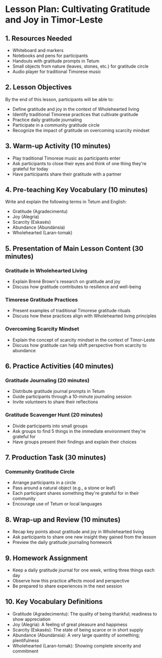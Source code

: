 # Lesson Plan: Cultivating Gratitude and Joy in Timor-Leste

## 1. Resources Needed

- Whiteboard and markers
- Notebooks and pens for participants
- Handouts with gratitude prompts in Tetum
- Small objects from nature (leaves, stones, etc.) for gratitude circle
- Audio player for traditional Timorese music

## 2. Lesson Objectives

By the end of this lesson, participants will be able to:
- Define gratitude and joy in the context of Wholehearted living
- Identify traditional Timorese practices that cultivate gratitude
- Practice daily gratitude journaling
- Participate in a community gratitude circle
- Recognize the impact of gratitude on overcoming scarcity mindset

## 3. Warm-up Activity (10 minutes)

- Play traditional Timorese music as participants enter
- Ask participants to close their eyes and think of one thing they're grateful for today
- Have participants share their gratitude with a partner

## 4. Pre-teaching Key Vocabulary (10 minutes)

Write and explain the following terms in Tetum and English:
- Gratitude (Agradecimentu)
- Joy (Alegria)
- Scarcity (Eskasés)
- Abundance (Abundánsia)
- Wholehearted (Laran-tomak)

## 5. Presentation of Main Lesson Content (30 minutes)

### Gratitude in Wholehearted Living
- Explain Brené Brown's research on gratitude and joy
- Discuss how gratitude contributes to resilience and well-being

### Timorese Gratitude Practices
- Present examples of traditional Timorese gratitude rituals
- Discuss how these practices align with Wholehearted living principles

### Overcoming Scarcity Mindset
- Explain the concept of scarcity mindset in the context of Timor-Leste
- Discuss how gratitude can help shift perspective from scarcity to abundance

## 6. Practice Activities (40 minutes)

### Gratitude Journaling (20 minutes)
- Distribute gratitude journal prompts in Tetum
- Guide participants through a 10-minute journaling session
- Invite volunteers to share their reflections

### Gratitude Scavenger Hunt (20 minutes)
- Divide participants into small groups
- Ask groups to find 5 things in the immediate environment they're grateful for
- Have groups present their findings and explain their choices

## 7. Production Task (30 minutes)

### Community Gratitude Circle
- Arrange participants in a circle
- Pass around a natural object (e.g., a stone or leaf)
- Each participant shares something they're grateful for in their community
- Encourage use of Tetum or local languages

## 8. Wrap-up and Review (10 minutes)

- Recap key points about gratitude and joy in Wholehearted living
- Ask participants to share one new insight they gained from the lesson
- Preview the daily gratitude journaling homework

## 9. Homework Assignment

- Keep a daily gratitude journal for one week, writing three things each day
- Observe how this practice affects mood and perspective
- Be prepared to share experiences in the next session

## 10. Key Vocabulary Definitions

- Gratitude (Agradecimentu): The quality of being thankful; readiness to show appreciation
- Joy (Alegria): A feeling of great pleasure and happiness
- Scarcity (Eskasés): The state of being scarce or in short supply
- Abundance (Abundánsia): A very large quantity of something; plentifulness
- Wholehearted (Laran-tomak): Showing complete sincerity and commitment